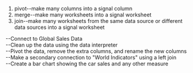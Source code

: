 1. pivot--make many columns into a signal column  
2. merge--make many worksheets into a signal worksheet  
3. join--make many worksheets from the same data source or different data sources into a signal worksheet  

--Connect to Global Sales Data  
--Clean up the data using the data interpreter  
--Pivot the data, remove the extra columns, and rename the new columns  
--Make a secondary connection to "World Indicators" using a left join  
--Create a bar chart showing the car sales and any other measure  
